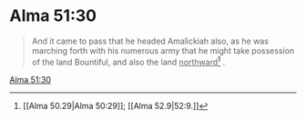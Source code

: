 # Alma 51:30

> And it came to pass that he headed Amalickiah also, as he was marching forth with his numerous army that he might take possession of the land Bountiful, and also the land <u>northward</u>[^a] .

[Alma 51:30](https://www.churchofjesuschrist.org/study/scriptures/bofm/alma/51?lang=eng&id=p30#p30)


[^a]: [[Alma 50.29|Alma 50:29]]; [[Alma 52.9|52:9.]]
